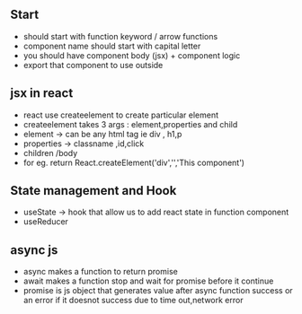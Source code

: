 ## Start 
- should start with function keyword / arrow functions
- component name should start with capital letter
- you should have component body (jsx) + component logic
- export that component to use outside 

## jsx in react
- react use createelement to create particular element
- createelement takes 3 args : element,properties and child
- element ->  can be any html tag ie div , h1,p
- properties -> classname ,id,click 
- children /body
- for eg.  return React.createElement('div','','This component')

## State management and Hook
- useState -> hook that allow us to add react state in function component
- useReducer

## async js
- async makes a function to return promise 
- await makes a function stop and wait for promise before it continue
- promise is js object that generates value after async function success or 
 an error if it doesnot success due to time out,network error
    